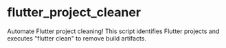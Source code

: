 # flutter_project_cleaner
Automate Flutter project cleaning! This script identifies Flutter projects and executes "flutter clean" to remove build artifacts.
